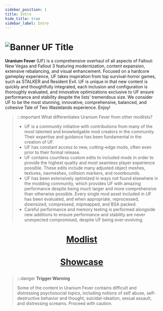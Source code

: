 ```yaml
---
sidebar_position: 1
title: Intro
hide_title: true
sidebar_label: Intro
---
```


# ![Banner UF Title](https://github.com/user-attachments/assets/0c750cbf-ca4f-4cb3-ae68-f4c8cc08931c)

**Uranium Fever** (UF) is a comprehensive overhaul of all aspects of Fallout: New Vegas and Fallout 3 featuring modernization, content expansion, extensive rebalancing, and visual enhancement. Focused on a hardcore gameplay experience, UF takes inspiration from top survival-horror games, such as STALKER and Resident Evil. UF is unique in that new content is quickly and thoughtfully integrated, each inclusion and configuration is thoroughly evaluated, and innovative optimizations exclusive to UF ensure performance and stability despite the lists' tremendous size. We consider UF to be the most stunning, innovative, comprehensive, balanced, and cohesive Tale of Two Wastelands experience. Enjoy!

> :::important What differentiates Uranium Fever from other modlists?
>
> - UF is a community initiative with contributions from many of the most talented and knowledgable mod creators in the community. Their expertise and guidance has been fundamental in the creation of UF.
> - UF has constant access to new, cutting-edge mods, often even prior to their formal release.
> - UF contains countless custom edits to included mods in order to provide the highest quality and most seamless player experience possible. These edits include many adjusted object meshes, textures, navmeshes, collision markers, and roombounds.
> - UF has been extensively optimized in ways not found elsewhere in the modding community, which provides UF with amazing performance despite being much larger and more comprehensive than otherwise possible. Every single mod asset included in UF has been evaluated, and when appropriate, reprocessed, downsized, compressed, mipmapped, and BSA packed.
> - Careful performance and memory testing is performed alongside new additions to ensure performance and stability are never unexpected compromised, despite UF being ever-evolving.

# <p align="center"> [Modlist](https://loadorderlibrary.com/lists/uranium-fever) </p>
# <p align="center"> [Showcase](https://uraniumfever.net/docs/armors) </p>

>:::danger **Trigger Warning**
>
> Some of the content in Uranium Fever contains difficult and distressing psychosocial topics, including notions of self abuse, self-destructive behavior and thought, suicidal-ideation, sexual assault, and distressing screams. Proceed with caution.
